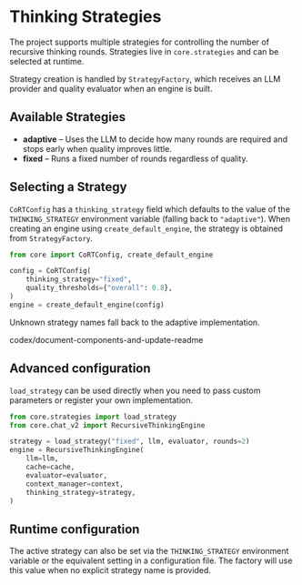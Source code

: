 # Thinking Strategies

The project supports multiple strategies for controlling the number of recursive
thinking rounds. Strategies live in `core.strategies` and can be selected at
runtime.

Strategy creation is handled by `StrategyFactory`, which receives an LLM
provider and quality evaluator when an engine is built.

## Available Strategies

- **adaptive** – Uses the LLM to decide how many rounds are required and stops
  early when quality improves little.
- **fixed** – Runs a fixed number of rounds regardless of quality.

## Selecting a Strategy

`CoRTConfig` has a `thinking_strategy` field which defaults to the value of the
`THINKING_STRATEGY` environment variable (falling back to `"adaptive"`). When
creating an engine using `create_default_engine`, the strategy is obtained from
`StrategyFactory`.

```python
from core import CoRTConfig, create_default_engine

config = CoRTConfig(
    thinking_strategy="fixed",
    quality_thresholds={"overall": 0.8},
)
engine = create_default_engine(config)
```

Unknown strategy names fall back to the adaptive implementation.

codex/document-components-and-update-readme
## Advanced configuration

`load_strategy` can be used directly when you need to pass custom parameters or
register your own implementation.

```python
from core.strategies import load_strategy
from core.chat_v2 import RecursiveThinkingEngine

strategy = load_strategy("fixed", llm, evaluator, rounds=2)
engine = RecursiveThinkingEngine(
    llm=llm,
    cache=cache,
    evaluator=evaluator,
    context_manager=context,
    thinking_strategy=strategy,
)
```

## Runtime configuration

The active strategy can also be set via the `THINKING_STRATEGY` environment
variable or the equivalent setting in a configuration file. The factory will use
this value when no explicit strategy name is provided.

